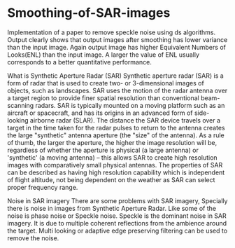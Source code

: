 # Smoothing-of-SAR-images
Implementation of a paper to remove speckle noise using  ds algorithms.
Output clearly shows that output images after smoothing has lower variance than the input image.
Again output image has higher Equivalent Numbers of Looks(ENL) than the input image. 
 A larger the value of ENL usually corresponds to a better quantitative
performance.



What is Synthetic Aperture Radar (SAR)
Synthetic aperture radar (SAR) is a form of radar that is used to create two- or 3-dimensional images of objects, such as landscapes. SAR uses the motion of the radar antenna over a target region to provide finer spatial resolution than conventional beam-scanning radars. SAR is typically mounted on a moving platform such as an aircraft or spacecraft, and has its origins in an advanced form of side-looking airborne radar (SLAR). The distance the SAR device travels over a target in the time taken for the radar pulses to return to the antenna creates the large "synthetic" antenna aperture (the "size" of the antenna). As a rule of thumb, the larger the aperture, the higher the image resolution will be, regardless of whether the aperture is physical (a large antenna) or 'synthetic' (a moving antenna) – this allows SAR to create high resolution images with comparatively small physical antennas.
The properties of SAR can be described as having high resolution capability which is independent of flight altitude, not being dependent on the weather as SAR can select proper frequency range.

Noise in SAR imagery
There are some problems with SAR imagery, Specially there is noise in images from Synthetic Aperture Radar. Like some of the noise is phase noise or Speckle noise. Speckle is the dominant noise in SAR imagery. It is due to multiple coherent reflections from the ambience around the target. Multi looking or adaptive edge preserving filtering can be used to remove the noise.

